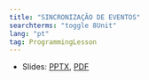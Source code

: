 ```yaml
---
title: "SINCRONIZAÇÃO DE EVENTOS"
searchterms: "toggle 8Unit"
lang: "pt"
tag: ProgrammingLesson
---
```

 <ul>
 <li class="ng-binding">Slides:
 <a href="ProgrammingLessons/EventsSync.pptx">PPTX</a>,
 <a href="ProgrammingLessons/EventsSync.pdf">PDF</a>
 </li>
 </ul>
